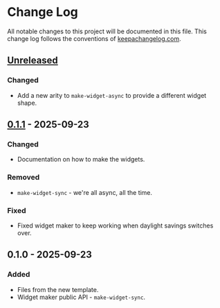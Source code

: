 # Change Log
All notable changes to this project will be documented in this file. This change log follows the conventions of [keepachangelog.com](http://keepachangelog.com/).

## [Unreleased]
### Changed
- Add a new arity to `make-widget-async` to provide a different widget shape.

## [0.1.1] - 2025-09-23
### Changed
- Documentation on how to make the widgets.

### Removed
- `make-widget-sync` - we're all async, all the time.

### Fixed
- Fixed widget maker to keep working when daylight savings switches over.

## 0.1.0 - 2025-09-23
### Added
- Files from the new template.
- Widget maker public API - `make-widget-sync`.

[Unreleased]: https://sourcehost.site/your-name/kbd-tones-cheatsheet/compare/0.1.1...HEAD
[0.1.1]: https://sourcehost.site/your-name/kbd-tones-cheatsheet/compare/0.1.0...0.1.1
